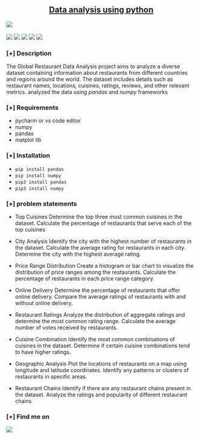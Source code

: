 <h2 align="center"><u>Data analysis using python </u></h2>
<img src="https://st2.depositphotos.com/36728490/48888/v/600/depositphotos_488885544-stock-illustration-young-happy-businessman-using-laptop.jpg" style="display: block; margin: auto; alt='data-analysis>
<p align="center">
<br>
    <img src="https://img.shields.io/badge/Author-Rockyman101-magenta?style=flat-square">
    <img src="https://img.shields.io/badge/Open%20Source-Yes-orange?style=flat-square">
    <img src="https://img.shields.io/badge/Maintained-Yes-cyan?style=flat-square">
    <img src="https://img.shields.io/badge/Made%20In-india-green?style=flat-square">
    <img src="https://img.shields.io/badge/Written%20In-python-blue?style=flat-square">
</p>

### [+] Description
The Global Restaurant Data Analysis project aims to analyze a diverse dataset containing information about restaurants from different countries and regions around the world. The dataset includes details such as restaurant names, locations, cuisines, ratings, reviews, and other relevant metrics.
analyzed the data using *pandas* and *numpy* frameworks



### [+] Requirements
 - pycharm or vs code editor
 - numpy
 - pandas
 - matplot lib


### [+] Installation
 - `pip install pandas`
 - `pip install numpy `
 - `pip3 install pandas`
 - `pip3 install numpy`


### [+] problem statements
* Top Cuisines
Determine the top three most
common cuisines in the dataset.
Calculate the percentage of
restaurants that serve each of the top
cuisines

* City Analysis
Identify the city with the highest number
of restaurants in the dataset.
Calculate the average rating for
restaurants in each city.
Determine the city with the highest
average rating.

* Price Range Distribution
Create a histogram or bar chart to
visualize the distribution of price ranges
among the restaurants.
Calculate the percentage of restaurants
in each price range category.


* Online Delivery
Determine the percentage of restaurants
that offer online delivery.
Compare the average ratings of restaurants
with and without online delivery.



* Restaurant Ratings
Analyze the distribution of aggregate
ratings and determine the most common
rating range.
Calculate the average number of votes
received by restaurants.

* Cuisine Combination
Identify the most common combinations of
cuisines in the dataset.
Determine if certain cuisine combinations
tend to have higher ratings.

* Geographic Analysis
Plot the locations of restaurants on a
map using longitude and latitude
coordinates.
Identify any patterns or clusters of
restaurants in specific areas.

* Restaurant Chains
Identify if there are any restaurant chains
present in the dataset.
Analyze the ratings and popularity of
different restaurant chains


### [+] Find me on 
<a href="mailto:mallappanavarmanoj@gmail.com" target="_blank"><img src="https://img.shields.io/badge/Email-mallappanavarmanoj@gmail.com-blue?style=for-the-badge&logo=gmail"></a>
